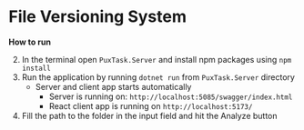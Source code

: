 # File Versioning System

**How to run**

2) In the terminal open `PuxTask.Server` and install npm packages using `npm install`
3) Run the application by running `dotnet run` from `PuxTask.Server` directory 
    - Server and client app starts automatically 
      - Server is running on: `http://localhost:5085/swagger/index.html`
      - React client app is running on  `http://localhost:5173/`
5) Fill the path to the folder in the input field and hit the Analyze button


